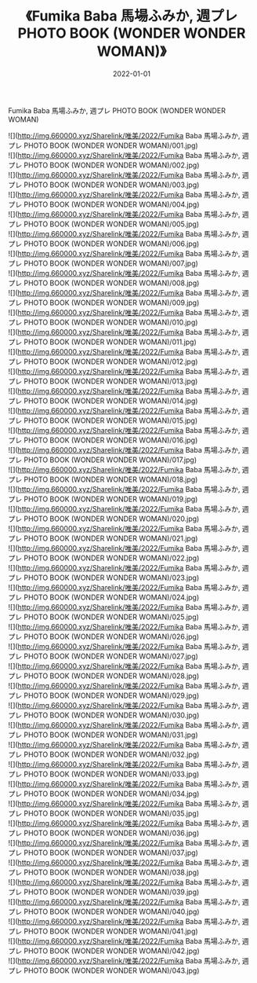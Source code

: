 ﻿---
layout: post
title:  《Fumika Baba 馬場ふみか, 週プレ PHOTO BOOK (WONDER WONDER WOMAN)》
date:   2022-01-01
img: http://img.660000.xyz/Sharelink/唯美/2022/Fumika Baba 馬場ふみか, 週プレ PHOTO BOOK (WONDER WONDER WOMAN)/000.jpg
categories: [美女, 清纯, 唯美]
---

Fumika Baba 馬場ふみか, 週プレ PHOTO BOOK (WONDER WONDER WOMAN)

  ![](http://img.660000.xyz/Sharelink/唯美/2022/Fumika Baba 馬場ふみか, 週プレ PHOTO BOOK (WONDER WONDER WOMAN)/001.jpg) <br> ![](http://img.660000.xyz/Sharelink/唯美/2022/Fumika Baba 馬場ふみか, 週プレ PHOTO BOOK (WONDER WONDER WOMAN)/002.jpg) <br> ![](http://img.660000.xyz/Sharelink/唯美/2022/Fumika Baba 馬場ふみか, 週プレ PHOTO BOOK (WONDER WONDER WOMAN)/003.jpg) <br> ![](http://img.660000.xyz/Sharelink/唯美/2022/Fumika Baba 馬場ふみか, 週プレ PHOTO BOOK (WONDER WONDER WOMAN)/004.jpg) <br> ![](http://img.660000.xyz/Sharelink/唯美/2022/Fumika Baba 馬場ふみか, 週プレ PHOTO BOOK (WONDER WONDER WOMAN)/005.jpg) <br> ![](http://img.660000.xyz/Sharelink/唯美/2022/Fumika Baba 馬場ふみか, 週プレ PHOTO BOOK (WONDER WONDER WOMAN)/006.jpg) <br> ![](http://img.660000.xyz/Sharelink/唯美/2022/Fumika Baba 馬場ふみか, 週プレ PHOTO BOOK (WONDER WONDER WOMAN)/007.jpg) <br> ![](http://img.660000.xyz/Sharelink/唯美/2022/Fumika Baba 馬場ふみか, 週プレ PHOTO BOOK (WONDER WONDER WOMAN)/008.jpg) <br> ![](http://img.660000.xyz/Sharelink/唯美/2022/Fumika Baba 馬場ふみか, 週プレ PHOTO BOOK (WONDER WONDER WOMAN)/009.jpg) <br> ![](http://img.660000.xyz/Sharelink/唯美/2022/Fumika Baba 馬場ふみか, 週プレ PHOTO BOOK (WONDER WONDER WOMAN)/010.jpg) <br> ![](http://img.660000.xyz/Sharelink/唯美/2022/Fumika Baba 馬場ふみか, 週プレ PHOTO BOOK (WONDER WONDER WOMAN)/011.jpg) <br> ![](http://img.660000.xyz/Sharelink/唯美/2022/Fumika Baba 馬場ふみか, 週プレ PHOTO BOOK (WONDER WONDER WOMAN)/012.jpg) <br> ![](http://img.660000.xyz/Sharelink/唯美/2022/Fumika Baba 馬場ふみか, 週プレ PHOTO BOOK (WONDER WONDER WOMAN)/013.jpg) <br> ![](http://img.660000.xyz/Sharelink/唯美/2022/Fumika Baba 馬場ふみか, 週プレ PHOTO BOOK (WONDER WONDER WOMAN)/014.jpg) <br> ![](http://img.660000.xyz/Sharelink/唯美/2022/Fumika Baba 馬場ふみか, 週プレ PHOTO BOOK (WONDER WONDER WOMAN)/015.jpg) <br> ![](http://img.660000.xyz/Sharelink/唯美/2022/Fumika Baba 馬場ふみか, 週プレ PHOTO BOOK (WONDER WONDER WOMAN)/016.jpg) <br> ![](http://img.660000.xyz/Sharelink/唯美/2022/Fumika Baba 馬場ふみか, 週プレ PHOTO BOOK (WONDER WONDER WOMAN)/017.jpg) <br> ![](http://img.660000.xyz/Sharelink/唯美/2022/Fumika Baba 馬場ふみか, 週プレ PHOTO BOOK (WONDER WONDER WOMAN)/018.jpg) <br> ![](http://img.660000.xyz/Sharelink/唯美/2022/Fumika Baba 馬場ふみか, 週プレ PHOTO BOOK (WONDER WONDER WOMAN)/019.jpg) <br> ![](http://img.660000.xyz/Sharelink/唯美/2022/Fumika Baba 馬場ふみか, 週プレ PHOTO BOOK (WONDER WONDER WOMAN)/020.jpg) <br> ![](http://img.660000.xyz/Sharelink/唯美/2022/Fumika Baba 馬場ふみか, 週プレ PHOTO BOOK (WONDER WONDER WOMAN)/021.jpg) <br> ![](http://img.660000.xyz/Sharelink/唯美/2022/Fumika Baba 馬場ふみか, 週プレ PHOTO BOOK (WONDER WONDER WOMAN)/022.jpg) <br> ![](http://img.660000.xyz/Sharelink/唯美/2022/Fumika Baba 馬場ふみか, 週プレ PHOTO BOOK (WONDER WONDER WOMAN)/023.jpg) <br> ![](http://img.660000.xyz/Sharelink/唯美/2022/Fumika Baba 馬場ふみか, 週プレ PHOTO BOOK (WONDER WONDER WOMAN)/024.jpg) <br> ![](http://img.660000.xyz/Sharelink/唯美/2022/Fumika Baba 馬場ふみか, 週プレ PHOTO BOOK (WONDER WONDER WOMAN)/025.jpg) <br> ![](http://img.660000.xyz/Sharelink/唯美/2022/Fumika Baba 馬場ふみか, 週プレ PHOTO BOOK (WONDER WONDER WOMAN)/026.jpg) <br> ![](http://img.660000.xyz/Sharelink/唯美/2022/Fumika Baba 馬場ふみか, 週プレ PHOTO BOOK (WONDER WONDER WOMAN)/027.jpg) <br> ![](http://img.660000.xyz/Sharelink/唯美/2022/Fumika Baba 馬場ふみか, 週プレ PHOTO BOOK (WONDER WONDER WOMAN)/028.jpg) <br> ![](http://img.660000.xyz/Sharelink/唯美/2022/Fumika Baba 馬場ふみか, 週プレ PHOTO BOOK (WONDER WONDER WOMAN)/029.jpg) <br> ![](http://img.660000.xyz/Sharelink/唯美/2022/Fumika Baba 馬場ふみか, 週プレ PHOTO BOOK (WONDER WONDER WOMAN)/030.jpg) <br> ![](http://img.660000.xyz/Sharelink/唯美/2022/Fumika Baba 馬場ふみか, 週プレ PHOTO BOOK (WONDER WONDER WOMAN)/031.jpg) <br> ![](http://img.660000.xyz/Sharelink/唯美/2022/Fumika Baba 馬場ふみか, 週プレ PHOTO BOOK (WONDER WONDER WOMAN)/032.jpg) <br> ![](http://img.660000.xyz/Sharelink/唯美/2022/Fumika Baba 馬場ふみか, 週プレ PHOTO BOOK (WONDER WONDER WOMAN)/033.jpg) <br> ![](http://img.660000.xyz/Sharelink/唯美/2022/Fumika Baba 馬場ふみか, 週プレ PHOTO BOOK (WONDER WONDER WOMAN)/034.jpg) <br> ![](http://img.660000.xyz/Sharelink/唯美/2022/Fumika Baba 馬場ふみか, 週プレ PHOTO BOOK (WONDER WONDER WOMAN)/035.jpg) <br> ![](http://img.660000.xyz/Sharelink/唯美/2022/Fumika Baba 馬場ふみか, 週プレ PHOTO BOOK (WONDER WONDER WOMAN)/036.jpg) <br> ![](http://img.660000.xyz/Sharelink/唯美/2022/Fumika Baba 馬場ふみか, 週プレ PHOTO BOOK (WONDER WONDER WOMAN)/037.jpg) <br> ![](http://img.660000.xyz/Sharelink/唯美/2022/Fumika Baba 馬場ふみか, 週プレ PHOTO BOOK (WONDER WONDER WOMAN)/038.jpg) <br> ![](http://img.660000.xyz/Sharelink/唯美/2022/Fumika Baba 馬場ふみか, 週プレ PHOTO BOOK (WONDER WONDER WOMAN)/039.jpg) <br> ![](http://img.660000.xyz/Sharelink/唯美/2022/Fumika Baba 馬場ふみか, 週プレ PHOTO BOOK (WONDER WONDER WOMAN)/040.jpg) <br> ![](http://img.660000.xyz/Sharelink/唯美/2022/Fumika Baba 馬場ふみか, 週プレ PHOTO BOOK (WONDER WONDER WOMAN)/041.jpg) <br> ![](http://img.660000.xyz/Sharelink/唯美/2022/Fumika Baba 馬場ふみか, 週プレ PHOTO BOOK (WONDER WONDER WOMAN)/042.jpg) <br> ![](http://img.660000.xyz/Sharelink/唯美/2022/Fumika Baba 馬場ふみか, 週プレ PHOTO BOOK (WONDER WONDER WOMAN)/043.jpg) <br>